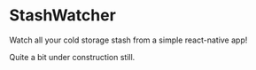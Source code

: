 # StashWatcher

Watch all your cold storage stash from a simple react-native app!

Quite a bit under construction still.